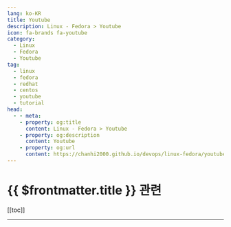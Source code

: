 ```yaml
---
lang: ko-KR
title: Youtube
description: Linux - Fedora > Youtube
icon: fa-brands fa-youtube
category:
  - Linux
  - Fedora
  - Youtube 
tag:
  - linux
  - fedora
  - redhat
  - centos
  - youtube
  - tutorial
head:
  - - meta:
    - property: og:title
      content: Linux - Fedora > Youtube
    - property: og:description
      content: Youtube
    - property: og:url
      content: https://chanhi2000.github.io/devops/linux-fedora/youtube.html
---
```


# {{ $frontmatter.title }} 관련

[[toc]]

---

<MyYouTubeItems jsonName="yu-renerebe" /><!-- Bits inside by René Rebe -->
<MyYouTubeItems jsonName="yu-MoreReneRebe" /><!-- Code Therapy w/ René Rebe -->
<MyYouTubeItems jsonName="yu-Axlefublr" /><!-- Axlefublr (she\\they) -->
<MyYouTubeItems jsonName="yu-RibaLinux" /><!-- Riba Linux -->
<MyYouTubeItems jsonName="yu-Maurice-Gardner" /><!-- Maurice Gardner -->
<MyYouTubeItems jsonName="yu-schezokim" /><!-- Austin Kim -->
<MyYouTubeItems jsonName="yu-OracleLearning" /><!-- Oracle Learning -->
<MyYouTubeItems jsonName="yu-KeepItTechie" /><!-- KeepItTechie -->
<MyYouTubeItems jsonName="yu-TitusTechTalk" /><!-- Titus Tech Talk -->
<MyYouTubeItems jsonName="yu-teksyndicate" /><!-- Tek Syndicate -->
<MyYouTubeItems jsonName="yu-SavvyNik" /><!-- SavvyNik -->
<MyYouTubeItems jsonName="yu-user-so3uf3gz3p" /><!-- 리눅스 읽어주는 남자 -->
<MyYouTubeItems jsonName="yu-MichaelNROH" /><!-- Michael Horn -->
<MyYouTubeItems jsonName="yu-EverydayLinuxUser" /><!-- Gary Newell -->
<MyYouTubeItems jsonName="yu-InterfacingLinux" /><!-- Interfacing Linux -->
<MyYouTubeItems jsonName="yu-LinuxOrt" /><!-- Linux Ort -->
<MyYouTubeItems jsonName="yu-freewarefocus" /><!-- Freeware Focus -->

<TagLinks />